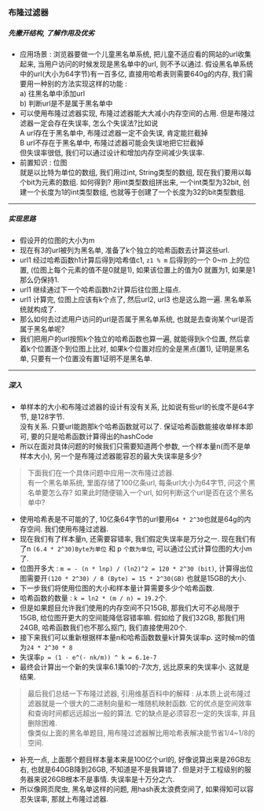 ### 布隆过滤器
##### 先撇开结构, 了解作用及优劣
- 应用场景 : 浏览器要做一个儿童黑名单系统, 把儿童不适应看的网站的url收集起来, 当用户访问的时候发现是黑名单中的url, 则不予以通过. 假设黑名单系统中的url(大小为64字节)有一百多亿, 直接用哈希表则需要640g的内存, 我们需要用一种别的方法实现这样的功能 :   
a) 往黑名单中添加url  
b) 判断url是不是属于黑名单中
- 可以使用布隆过滤器实现, 布隆过滤器能大大减小内存空间的占用. 但是布隆过滤器一定会存在失误率, 怎么个失误法?比如说   
A url存在于黑名单中, 布隆过滤器一定不会失误, 肯定能拦截掉  
B url不存在于黑名单中, 布隆过滤器可能会失误地把它拦截掉  
但失误率很低, 我们可以通过设计和增加内存空间减少失误率. 
- 前置知识 : 位图   
就是以比特为单位的数组, 我们用过int, String类型的数组, 现在我们要用以每个bit为元素的数组. 如何得到? 用int类型数组拼出来, 一个int类型为32bit, 创建一个长度为1的int类型数组, 也就等于创建了一个长度为32的bit类型数组. 
---
##### 实现思路
- 假设开的位图的大小为m
- 现在有3的url被列为黑名单, 准备了k个独立的哈希函数去计算这些url. 
- url1 经过哈希函数h1计算后得到哈希值c1, `z1 % m` 后得到的一个 0~m 上的位置, (位图上每个元素的值不是0就是1), 如果该位置上的值为0 就置为1, 如果是1那么仍保持1. 
- url1 继续通过下一个哈希函数h2计算后往位图上描点. 
- url1 计算完, 位图上应该有k个点了, 然后url2, url3 也是这么跑一遍. 黑名单系统就构成了. 
- 那么如何去过滤用户访问的url是否属于黑名单系统, 也就是去查询某个url是否属于黑名单呢?  
- 我们把用户的url按照k个独立的哈希函数也算一遍, 就能得到k个位置, 然后拿着k个位置逐个到位图上比对, 如果k个位置对应的全是黑点(置1), 证明是黑名单, 只要有一个位置没有置1证明不是黑名单. 
---
##### 深入
- 单样本的大小和布隆过滤器的设计有没有关系, 比如说有些url的长度不是64字节, 是128字节.  
没有关系. 只要url能跑那k个哈希函数就可以了. 保证哈希函数能接收单样本即可, 要的只是哈希函数计算得出的hashCode
- 所以在面对具体问题的时候我们只需要知道两个参数, 一个样本量n(而不是单样本大小), 另一个是布隆过滤器能容忍的最大失误率是多少? 

> 下面我们在一个具体问题中应用一次布隆过滤器.  
有一个黑名单系统, 里面存储了100亿条url, 每条url大小为64字节, 问这个黑名单要怎么存? 如果此时随便输入一个url, 如何判断这个url是否在这个黑名单中?

- 使用哈希表是不可能的了, 10亿条64字节的url要用`64 * 2^30`也就是64g的内存空间. 我们使用布隆过滤器. 
- 现在我们有了样本量n, 还需要容错率, 我们假定失误率是万分之一. 现在我们有了n `(6.4 * 2^30)Byte为单位` 和 p `个数为单位`, 可以通过公式计算位图的大小m了.
- 位图开多大 : `m = - (n * lnp) / (ln2)^2 = 120 * 2^30 (bit)`, 计算得出位图需要开`(120 * 2^30) / 8 (Byte) = 15 * 2^30(GB)` 也就是15GB的大小. 
- 下一步我们将使用位图的大小和样本量计算需要多少个哈希函数. 
- 哈希函数的数量 : `k = ln2 * (m / n) = 19.2`个.
- 但是如果题目允许我们使用的内存空间不只15GB, 那我们大可不必局限于15GB, 给位图开更大的空间能降低容错率嘛. 假如给了我们32GB, 那我们用24GB, 哈希函数我们也不那么抠门, 我们直接使用20个. 
- 接下来我们可以重新根据样本量n和哈希函数数量k计算失误率p. 这时候m的值为`24 * 2^30 * 8`
- 失误率`p = (1 - e^(- nk/m)) ^ k = 6.1e-7` 
- 最终会计算出一个新的失误率6.1乘10的-7次方, 远比原来的失误率小. 这就是结果. 

> 最后我们总结一下布隆过滤器, 引用维基百科中的解释 : 从本质上说布隆过滤器就是一个很大的二进制向量和一堆随机映射函数. 它的优点是空间效率和查询时间都远远超出一般的算法. 它的缺点是必须容忍一定的失误率, 并且删除困难.   
像类似上面的黑名单题目, 用布隆过滤器解比用哈希表解决能节省1/4~1/8的空间.

- 补充一点, 上面那个题目样本量本来是100亿个url的, 好像说算出来是26GB左右, 也就是640GB降到26GB, 不知道是不是我算错了. 但是对于工程级别的服务器来说26GB根本不是事情. 失误率是十万分之六.
- 所以像网页爬虫, 黑名单这样的问题, 用hash表太浪费空间了, 如果得知可以容忍失误率, 那就上布隆过滤器.





